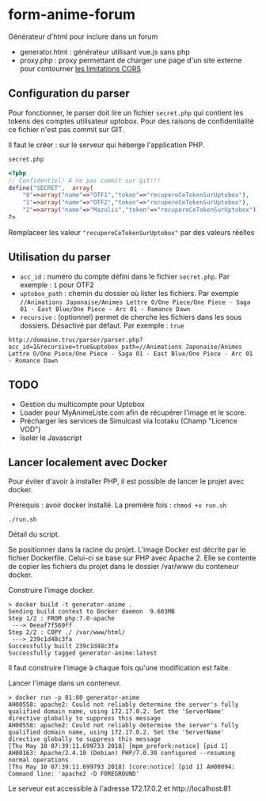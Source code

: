 # form-anime-forum
Générateur d'html pour inclure dans un forum

* generator.html : générateur utilisant vue.js sans php
* proxy.php : proxy permettant de charger une page d'un site externe pour contourner [les limitations CORS](https://fr.wikipedia.org/wiki/Cross-origin_resource_sharing)

## Configuration du parser

Pour fonctionner, le parser doit lire un fichier `secret.php` qui contient les tokens des comptes utilisateur uptobox.
Pour des raisons de confidentialité ce fichier n'est pas commit sur GIT.

Il faut le créer : sur le serveur qui héberge l'application PHP.

`secret.php`
```php
<?php
// Confidentiel! A ne pas commit sur git!!!
define("SECRET",  array(
    "0"=>array("name"=>"OTF1","token"=>"recupereCeTokenSurUptobox"),
    "1"=>array("name"=>"OTF2","token"=>"recupereCeTokenSurUptobox"),
    "2"=>array("name"=>"Mazulis","token"=>"recupereCeTokenSurUptobox")));
?>
```

Remplaceer les valeur `"recupereCeTokenSurUptobox"` par des valeurs réelles

## Utilisation du parser

* `acc_id` : numéro du compte défini dans le fichier `secret.php`. Par exemple : `1` pour OTF2
* `uptobox_path` : chemin du dossier où lister les fichiers. Par exemple `//Animations Japonaise/Animes Lettre O/One Piece/One Piece - Saga 01 - East Blue/One Piece - Arc 01 - Romance Dawn`
* `recursive` : (optionnel) permet de cherche les fichiers dans les sous dossiers. Désactivé par défaut. Par exemple : `true`

```
http://domaine.truc/parser/parser.php?acc_id=1&recursive=true&uptobox_path=//Animations Japonaise/Animes Lettre O/One Piece/One Piece - Saga 01 - East Blue/One Piece - Arc 01 - Romance Dawn
```

## TODO
* Gestion du multicompte pour Uptobox
* Loader pour MyAnimeListe.com afin de récupérer l'image et le score.
* Précharger les services de Simulcast via Icotaku (Champ "Licence VOD")
* Isoler le Javascript

## Lancer localement avec Docker
Pour éviter d'avoir à installer PHP, il est possible de lancer le projet avec docker.

Prérequis : avoir docker installé.
La première fois : `chmod +x run.sh`

```
./run.sh
```

Détail du script.

Se positionner dans la racine du projet. L'image Docker est décrite par le fichier Dockerfile.
Celui-ci se base sur PHP avec Apache 2. Elle se contente de copier les fichiers du projet dans 
le dossier /var/www du conteneur docker.

Construire l'image docker. 
```
> docker build -t generator-anime .
Sending build context to Docker daemon  9.603MB
Step 1/2 : FROM php:7.0-apache
 ---> 0eeaf7f569ff
Step 2/2 : COPY ./ /var/www/html/
 ---> 239c1d48c3fa
Successfully built 239c1d48c3fa
Successfully tagged generator-anime:latest
```

Il faut construire l'image à chaque fois qu'une modification est faite.

Lancer l'image dans un conteneur.
```
> docker run -p 81:80 generator-anime 
AH00558: apache2: Could not reliably determine the server's fully qualified domain name, using 172.17.0.2. Set the 'ServerName' directive globally to suppress this message
AH00558: apache2: Could not reliably determine the server's fully qualified domain name, using 172.17.0.2. Set the 'ServerName' directive globally to suppress this message
[Thu May 10 07:39:11.699733 2018] [mpm_prefork:notice] [pid 1] AH00163: Apache/2.4.10 (Debian) PHP/7.0.30 configured --resuming normal operations
[Thu May 10 07:39:11.699793 2018] [core:notice] [pid 1] AH00094: Command line: 'apache2 -D FOREGROUND'
```

Le serveur est accessible à l'adresse 172.17.0.2 et http://localhost:81
